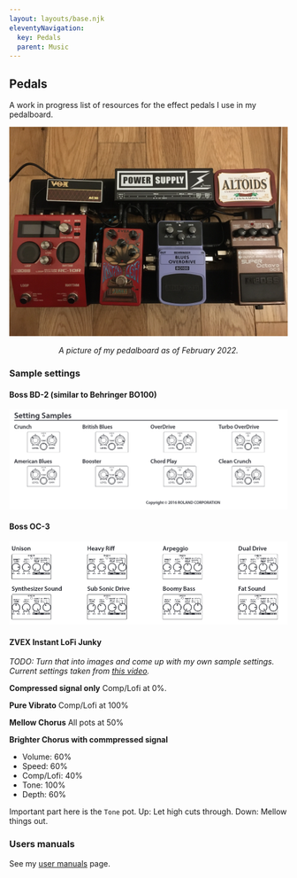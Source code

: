 ```yaml
---
layout: layouts/base.njk
eleventyNavigation:
  key: Pedals
  parent: Music
---
```


## Pedals

A work in progress list of resources for the effect pedals I use in my pedalboard.

![My pedalboard in Feb. 2022](/images/pedals/pedalboard_02_2022.jpg)
<center>
    <i>A picture of my pedalboard as of February 2022.</i>
</center>


### Sample settings

#### Boss BD-2 (similar to Behringer BO100)

![Boss BD2 sample settings](/images/pedals/sample_settings/boss_bd2_sample_settings.png)

#### Boss OC-3

![Boss OC-3 sample settings](/images/pedals/sample_settings/boss_oc3_sample_settings.png)

#### ZVEX Instant LoFi Junky

_TODO: Turn that into images and come up with my own sample settings. Current settings taken from [this video](https://www.youtube.com/watch?v=c843sYNem0E)._

**Compressed signal only** Comp/Lofi at 0%.

**Pure Vibrato** Comp/Lofi at 100%

**Mellow Chorus** All pots at 50%

**Brighter Chorus with commpressed signal**

- Volume: 60%
- Speed: 60%
- Comp/Lofi: 40%
- Tone: 100%
- Depth: 60%

Important part here is the `Tone` pot. Up: Let high cuts through. Down: Mellow things out.


### Users manuals

See my [user manuals](/user_manuals/) page.
